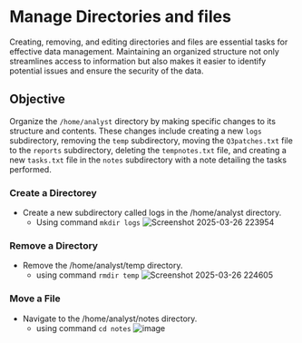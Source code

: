<h1>Manage Directories and files</h1>

Creating, removing, and editing directories and files are essential tasks for effective data management. Maintaining an organized structure not only streamlines access to information but also makes it easier to identify potential issues and ensure the security of the data.

<h2>Objective</h2>

Organize the `/home/analyst` directory by making specific changes to its structure and contents. These changes include creating a new `logs` subdirectory, removing the `temp` subdirectory, moving the `Q3patches.txt` file to the `reports` subdirectory, deleting the `tempnotes.txt` file, and creating a new `tasks.txt` file in the `notes` subdirectory with a note detailing the tasks performed.

<h3>Create a Directorey</h3>

  - Create a new subdirectory called logs in the /home/analyst directory.
    - Using command `mkdir logs`
![Screenshot 2025-03-26 223954](https://github.com/user-attachments/assets/4d021666-9d57-4c15-9f7b-402a0b060c29)

<h3>Remove a Directory</h3>

  - Remove the /home/analyst/temp directory.
    - using command `rmdir temp`
![Screenshot 2025-03-26 224605](https://github.com/user-attachments/assets/7a71ecaa-d195-484d-b476-8d19ba8c3915)

<h3>Move a File</h3>

  - Navigate to the /home/analyst/notes directory.
    - using command `cd notes`
![image](https://github.com/user-attachments/assets/8f95d254-274e-49d9-8306-fe16ccfaf821)



